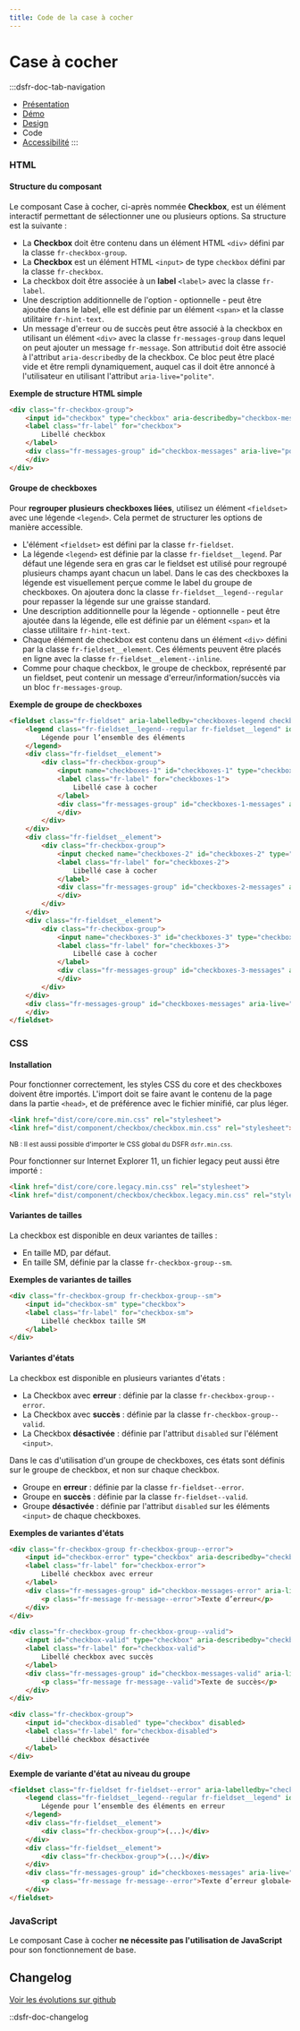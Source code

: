 ```yaml
---
title: Code de la case à cocher
---
```

# Case à cocher

:::dsfr-doc-tab-navigation
- [Présentation](../index.md)
- [Démo](../demo/index.md)
- [Design](../design/index.md)
- Code
- [Accessibilité](../accessibility/index.md)
:::

### HTML

#### Structure du composant

Le composant Case à cocher, ci-après nommée **Checkbox**, est un élément interactif permettant de sélectionner une ou plusieurs options. Sa structure est la suivante :

- La **Checkbox** doit être contenu dans un élément HTML `<div>` défini par la classe `fr-checkbox-group`.
- La **Checkbox** est un élément HTML `<input>` de type `checkbox` défini par la classe `fr-checkbox`.
- La checkbox doit être associée à un **label** `<label>` avec la classe `fr-label`.
- Une description additionnelle de l'option - optionnelle - peut être ajoutée dans le label, elle est définie par un élément `<span>` et la classe utilitaire `fr-hint-text`.
- Un message d'erreur ou de succès peut être associé à la checkbox en utilisant un élément `<div>` avec la classe `fr-messages-group` dans lequel on peut ajouter un message `fr-message`. Son attribut`id` doit être associé à l'attribut `aria-describedby` de la checkbox. Ce bloc peut être placé vide et être rempli dynamiquement, auquel cas il doit être annoncé à l'utilisateur en utilisant l'attribut `aria-live="polite"`.

**Exemple de structure HTML simple**

```HTML
<div class="fr-checkbox-group">
    <input id="checkbox" type="checkbox" aria-describedby="checkbox-messages">
    <label class="fr-label" for="checkbox">
        Libellé checkbox
    </label>
    <div class="fr-messages-group" id="checkbox-messages" aria-live="polite">
    </div>
</div>
```

#### Groupe de checkboxes

Pour **regrouper plusieurs checkboxes liées**, utilisez un élément `<fieldset>` avec une légende `<legend>`. Cela permet de structurer les options de manière accessible.

- L'élément `<fieldset>` est défini par la classe `fr-fieldset`.
- La légende `<legend>` est définie par la classe `fr-fieldset__legend`. Par défaut une légende sera en gras car le fieldset est utilisé pour regroupé plusieurs champs ayant chacun un label. Dans le cas des checkboxes la légende est visuellement perçue comme le label du groupe de checkboxes. On ajoutera donc la classe `fr-fieldset__legend--regular` pour repasser la légende sur une graisse standard.
- Une description additionnelle pour la légende - optionnelle - peut être ajoutée dans la légende, elle est définie par un élément `<span>` et la classe utilitaire `fr-hint-text`.
- Chaque élément de checkbox est contenu dans un élément `<div>` défini par la classe `fr-fieldset__element`. Ces éléments peuvent être placés en ligne avec la classe `fr-fieldset__element--inline`.
- Comme pour chaque checkbox, le groupe de checkbox, représenté par un fieldset, peut contenir un message d'erreur/information/succès via un bloc `fr-messages-group`.

**Exemple de groupe de checkboxes**

```HTML
<fieldset class="fr-fieldset" aria-labelledby="checkboxes-legend checkboxes-messages">
    <legend class="fr-fieldset__legend--regular fr-fieldset__legend" id="checkboxes-legend">
        Légende pour l’ensemble des éléments
    </legend>
    <div class="fr-fieldset__element">
        <div class="fr-checkbox-group">
            <input name="checkboxes-1" id="checkboxes-1" type="checkbox" aria-describedby="checkboxes-1-messages">
            <label class="fr-label" for="checkboxes-1">
                Libellé case à cocher
            </label>
            <div class="fr-messages-group" id="checkboxes-1-messages" aria-live="polite">
            </div>
        </div>
    </div>
    <div class="fr-fieldset__element">
        <div class="fr-checkbox-group">
            <input checked name="checkboxes-2" id="checkboxes-2" type="checkbox" aria-describedby="checkboxes-2-messages">
            <label class="fr-label" for="checkboxes-2">
                Libellé case à cocher
            </label>
            <div class="fr-messages-group" id="checkboxes-2-messages" aria-live="polite">
            </div>
        </div>
    </div>
    <div class="fr-fieldset__element">
        <div class="fr-checkbox-group">
            <input name="checkboxes-3" id="checkboxes-3" type="checkbox" aria-describedby="checkboxes-3-messages">
            <label class="fr-label" for="checkboxes-3">
                Libellé case à cocher
            </label>
            <div class="fr-messages-group" id="checkboxes-3-messages" aria-live="polite">
            </div>
        </div>
    </div>
    <div class="fr-messages-group" id="checkboxes-messages" aria-live="polite">
    </div>
</fieldset>
```

### CSS

#### Installation

Pour fonctionner correctement, les styles CSS du core et des checkboxes doivent être importés.
L'import doit se faire avant le contenu de la page dans la partie `<head>`, et de préférence avec le fichier minifié, car plus léger.

```HTML
<link href="dist/core/core.min.css" rel="stylesheet">
<link href="dist/component/checkbox/checkbox.min.css" rel="stylesheet">
```

<small>NB : Il est aussi possible d'importer le CSS global du DSFR `dsfr.min.css`.</small>

Pour fonctionner sur Internet Explorer 11, un fichier legacy peut aussi être importé :

```HTML
<link href="dist/core/core.legacy.min.css" rel="stylesheet">
<link href="dist/component/checkbox/checkbox.legacy.min.css" rel="stylesheet">
```

#### Variantes de tailles

La checkbox est disponible en deux variantes de tailles :

- En taille MD, par défaut.
- En taille SM, définie par la classe `fr-checkbox-group--sm`.

**Exemples de variantes de tailles**

```HTML
<div class="fr-checkbox-group fr-checkbox-group--sm">
    <input id="checkbox-sm" type="checkbox">
    <label class="fr-label" for="checkbox-sm">
        Libellé checkbox taille SM
    </label>
</div>
```

#### Variantes d'états

La checkbox est disponible en plusieurs variantes d'états :

- La Checkbox avec **erreur** : définie par la classe `fr-checkbox-group--error`.
- La Checkbox avec **succès** : définie par la classe `fr-checkbox-group--valid`.
- La Checkbox **désactivée** : définie par l'attribut `disabled` sur l'élément `<input>`.

Dans le cas d'utilisation d'un groupe de checkboxes, ces états sont définis sur le groupe de checkbox, et non sur chaque checkbox.

- Groupe en **erreur** : définie par la classe `fr-fieldset--error`.
- Groupe en **succès** : définie par la classe `fr-fieldset--valid`.
- Groupe **désactivée** : définie par l'attribut `disabled` sur les éléments `<input>` de chaque checkboxes.

**Exemples de variantes d'états**

```HTML
<div class="fr-checkbox-group fr-checkbox-group--error">
    <input id="checkbox-error" type="checkbox" aria-describedby="checkbox-messages-error">
    <label class="fr-label" for="checkbox-error">
        Libellé checkbox avec erreur
    </label>
    <div class="fr-messages-group" id="checkbox-messages-error" aria-live="polite">
        <p class="fr-message fr-message--error">Texte d’erreur</p>
    </div>
</div>

<div class="fr-checkbox-group fr-checkbox-group--valid">
    <input id="checkbox-valid" type="checkbox" aria-describedby="checkbox-messages-valid">
    <label class="fr-label" for="checkbox-valid">
        Libellé checkbox avec succès
    </label>
    <div class="fr-messages-group" id="checkbox-messages-valid" aria-live="polite">
        <p class="fr-message fr-message--valid">Texte de succès</p>
    </div>
</div>

<div class="fr-checkbox-group">
    <input id="checkbox-disabled" type="checkbox" disabled>
    <label class="fr-label" for="checkbox-disabled">
        Libellé checkbox désactivée
    </label>
</div>
```

**Exemple de variante d'état au niveau du groupe**

```HTML
<fieldset class="fr-fieldset fr-fieldset--error" aria-labelledby="checkboxes-legend checkboxes-messages">
    <legend class="fr-fieldset__legend--regular fr-fieldset__legend" id="checkboxes-legend">
        Légende pour l’ensemble des éléments en erreur
    </legend>
    <div class="fr-fieldset__element">
        <div class="fr-checkbox-group">(...)</div>
    </div>
    <div class="fr-fieldset__element">
        <div class="fr-checkbox-group">(...)</div>
    </div>
    <div class="fr-messages-group" id="checkboxes-messages" aria-live="polite">
        <p class="fr-message fr-message--error">Texte d’erreur globale</p>
    </div>
</fieldset>
```

### JavaScript

Le composant Case à cocher **ne nécessite pas l'utilisation de JavaScript** pour son fonctionnement de base.

## Changelog

[Voir les évolutions sur github](https://github.com/GouvernementFR/dsfr/pulls?q=is%3Apr+is%3Aclosed+is%3Amerged+checkbox+)

::dsfr-doc-changelog
